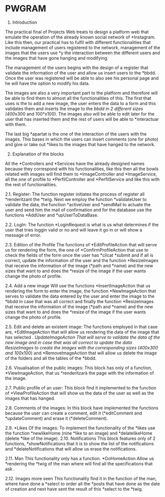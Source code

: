 # PWGRAM

1. Introduction

The practical final of Projects Web treats to design a platform web that emulate the operation of the already known social network of *Instagram. 
Like this then, our practical has to fulfil with different functionalities that include management of users registered to the network, management of the images that the users use *y the 
interaction between the different users and the images that have gone hanging and modifying.

The management of the users begins with the design of a register that validate the information of the user and allow us insert users to the *bbdd. Once the user was registered will be able to also see his personal page and he will have the option to modify his data. 

The images are also a very important part to the platform and therefore will be able to find them to almost all the functionalities of this. The first that uses  is the to add a new image, the user enters the data to a form and this validates them and inserts the image to the *bbdd in 2 different sizes (400*x300 and 100*x100). The images 
also will be able to  edit later for the user that has inserted them and the rest of users will be able to *interactuar with them.

The last big *apartat is the one of the interaction of the users with the images. This bases in which the users can insert comments (one for photo) and give or take out *likes to 
the images that have hanged  to the network.

2. Explanation of the blocks

All the *Controllers and *Services have the already designed names because they correspond with his functionalities, like this then all the bowls related with images will find them to *ImageController and *ImageService, all the one of profile to *PerfilController and *PerfilService and like this with the rest of functionalities. 

2.1. Register: The function register initiates the process of register all *renderitzant the *twig. Next we employ the function *validateUser to validate the data, the function *activeUser and *sendMail to actuate the user and send him the mail of confirmation and for the database use the functions *AddUser and *upUserToDataBase. 
 
2.2. LogIn: The function *LoginRequest is what is us what determines if the user that tries loggin  valid or no and will leave it go in or will show a message of error. 
 
2.3. Edition of the Profile The functions of *EditProfileAction that will serve us for rendering the form, the one of *ConfirmProfileAction that use to check the fields of the form once the user has *clicat *submit and if all is correct, update the information of the user and the function *ResizeImages that receive the information of the image (*path and *name) and the new sizes that want to and does the *resize of the image if the user wants  change the photo of profile. 
 
2.4. Add a new image Will use the functions *InsertImageAction that us rendering the form to enter the image, the function *NewImageAction that serves to validate the data entered by the user and enter the image to the *bbdd in case that was all correct and finally the function *ResizeImages that receive the information of the image (*path and *name) and the new sizes that want to and does the *resize of the image if the user wants  change the photo of profile. 
 
2.5. Edit and delete an existent image: The functions employed in that case are, *EditImageAction that will allow us rendering the data of the image that has selected . *UpdateImageAction That will serve to validate the data of the new image and in case that was all correct to update the data *ResizeImages to create the images with the corresponding sizes (400*x300 and 100*x100) and *RemoveImageAction that will allow us delete the image of the folders and all the tables of the *bbdd. 
 
2.6. Visualisation of the public images: This block has only of a function, *ViewImageAction, that us *renderitzarà the page with the information of the image. 
 
2.7. Public profile of an user: This block find it implemented to the function of *ViewProfileAction that will show us the data of the user as well as the images that has hanged. 
 
2.8. Comments of the images: In this block have implemented the functions because the user can create a comment, edit it (*editComment and *updateComment) and erase it (*deleteComment). 
 
2.9. *Likes Of the images: To implement the functionality of the *likes use the function *newlikeHome (nine *like to an image) and *delatelikeHome (delete *like of the image).
2.10. Notifications This block features only of 2 functions, *showNotifications that it is to show the 
list of the notifications and *delateNotifications that will allow us erase the 
notifications. 
 
2.11. Man This functionality only has a function. *GoHomeAction Allow us *rendering the *twig of the man where will find all the specifications that ask . 
 
2.12. Images more seen This functionality find it in the function of the man, where have done a *select to order all the *posts that have done  as the date of creation and next have sent the result of this *select to the *twig.
